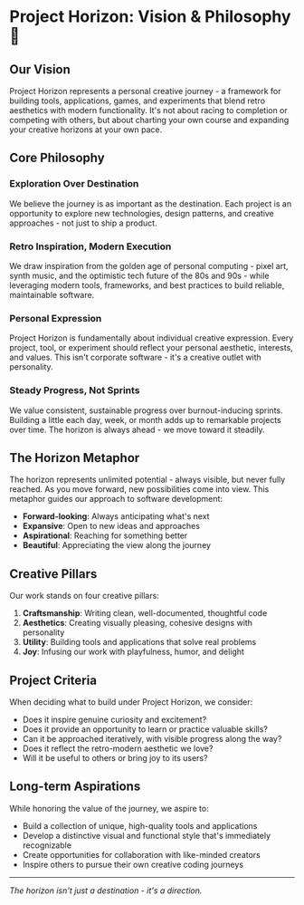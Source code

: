 # Project Horizon: Vision & Philosophy 🌅

## Our Vision

Project Horizon represents a personal creative journey - a framework for building tools, applications, games, and experiments that blend retro aesthetics with modern functionality. It's not about racing to completion or competing with others, but about charting your own course and expanding your creative horizons at your own pace.

## Core Philosophy

### Exploration Over Destination

We believe the journey is as important as the destination. Each project is an opportunity to explore new technologies, design patterns, and creative approaches - not just to ship a product.

### Retro Inspiration, Modern Execution

We draw inspiration from the golden age of personal computing - pixel art, synth music, and the optimistic tech future of the 80s and 90s - while leveraging modern tools, frameworks, and best practices to build reliable, maintainable software.

### Personal Expression

Project Horizon is fundamentally about individual creative expression. Every project, tool, or experiment should reflect your personal aesthetic, interests, and values. This isn't corporate software - it's a creative outlet with personality.

### Steady Progress, Not Sprints

We value consistent, sustainable progress over burnout-inducing sprints. Building a little each day, week, or month adds up to remarkable projects over time. The horizon is always ahead - we move toward it steadily.

## The Horizon Metaphor

The horizon represents unlimited potential - always visible, but never fully reached. As you move forward, new possibilities come into view. This metaphor guides our approach to software development:

- **Forward-looking**: Always anticipating what's next
- **Expansive**: Open to new ideas and approaches
- **Aspirational**: Reaching for something better
- **Beautiful**: Appreciating the view along the journey

## Creative Pillars

Our work stands on four creative pillars:

1. **Craftsmanship**: Writing clean, well-documented, thoughtful code
2. **Aesthetics**: Creating visually pleasing, cohesive designs with personality
3. **Utility**: Building tools and applications that solve real problems
4. **Joy**: Infusing our work with playfulness, humor, and delight

## Project Criteria

When deciding what to build under Project Horizon, we consider:

- Does it inspire genuine curiosity and excitement?
- Does it provide an opportunity to learn or practice valuable skills?
- Can it be approached iteratively, with visible progress along the way?
- Does it reflect the retro-modern aesthetic we love?
- Will it be useful to others or bring joy to its users?

## Long-term Aspirations

While honoring the value of the journey, we aspire to:

- Build a collection of unique, high-quality tools and applications
- Develop a distinctive visual and functional style that's immediately recognizable
- Create opportunities for collaboration with like-minded creators
- Inspire others to pursue their own creative coding journeys

---

*The horizon isn't just a destination - it's a direction.* 